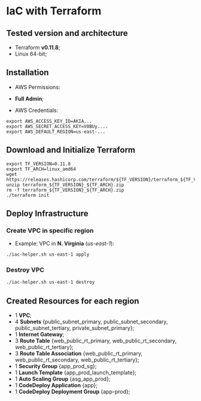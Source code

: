 # IaC with Terraform

## Tested version and architecture

* Terraform **v0.11.8**;
* Linux 64-bit; 

## Installation

* AWS Permissions:
 - **Full Admin**;

* AWS Credentials:

```
export AWS_ACCESS_KEY_ID=AKIA...
export AWS_SECRET_ACCESS_KEY=V0BUy....
export AWS_DEFAULT_REGION=us-east-...
```

## Download and Initialize Terraform

```
export TF_VERSION=0.11.8
export TF_ARCH=linux_amd64
wget https://releases.hashicorp.com/terraform/${TF_VERSION}/terraform_${TF_VERSION}_${TF_ARCH}.zip
unzip terraform_${TF_VERSION}_${TF_ARCH}.zip
rm -f terraform_${TF_VERSION}_${TF_ARCH}.zip
./terraform init
```

## Deploy Infrastructure

### Create VPC in specific region

* Example: VPC in **N. Virginia** (*us-east-1*):

```sh
./iac-helper.sh us-east-1 apply
```

### Destroy VPC

```sh
./iac-helper.sh us-east-1 destroy
```

## Created Resources for each region

* 1 **VPC**;
* 4 **Subnets** {public_subnet_primary, public_subnet_secondary, public_subnet_tertiary, private_subnet_primary};
* 1 **Internet Gateway**;
* 3 **Route Table** {web_public_rt_primary, web_public_rt_secondary, web_public_rt_tertiary};
* 3 **Route Table Association** {web_public_rt_primary, web_public_rt_secondary, web_public_rt_tertiary};
* 1 **Security Group** {app_prod_sg};
* 1 **Launch Template** {app_prod_launch_template};
* 1 **Auto Scaling Group** {asg_app_prod};
* 1 **CodeDeploy Application** {app};
* 1 **CodeDeploy Deployment Group** {app-prod};
